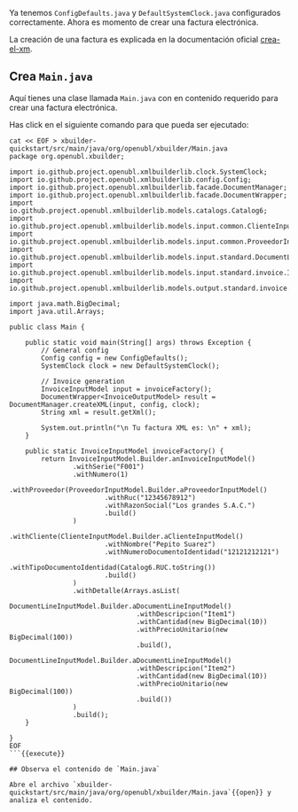 Ya tenemos `ConfigDefaults.java` y `DefaultSystemClock.java` configurados correctamente. Ahora es momento de crear una factura electrónica.

La creación de una factura es explicada en la documentación oficial [crea-el-xm](https://project-openubl.github.io/docs/xbuilder/create-xml#crea-el-xml).

## Crea `Main.java`

Aquí tienes una clase llamada `Main.java` con en contenido requerido para crear una factura electrónica.

Has click en el siguiente comando para que pueda ser ejecutado:

````shell
cat << EOF > xbuilder-quickstart/src/main/java/org/openubl/xbuilder/Main.java
package org.openubl.xbuilder;

import io.github.project.openubl.xmlbuilderlib.clock.SystemClock;
import io.github.project.openubl.xmlbuilderlib.config.Config;
import io.github.project.openubl.xmlbuilderlib.facade.DocumentManager;
import io.github.project.openubl.xmlbuilderlib.facade.DocumentWrapper;
import io.github.project.openubl.xmlbuilderlib.models.catalogs.Catalog6;
import io.github.project.openubl.xmlbuilderlib.models.input.common.ClienteInputModel;
import io.github.project.openubl.xmlbuilderlib.models.input.common.ProveedorInputModel;
import io.github.project.openubl.xmlbuilderlib.models.input.standard.DocumentLineInputModel;
import io.github.project.openubl.xmlbuilderlib.models.input.standard.invoice.InvoiceInputModel;
import io.github.project.openubl.xmlbuilderlib.models.output.standard.invoice.InvoiceOutputModel;

import java.math.BigDecimal;
import java.util.Arrays;

public class Main {

    public static void main(String[] args) throws Exception {
        // General config
        Config config = new ConfigDefaults();
        SystemClock clock = new DefaultSystemClock();

        // Invoice generation
        InvoiceInputModel input = invoiceFactory();
        DocumentWrapper<InvoiceOutputModel> result = DocumentManager.createXML(input, config, clock);
        String xml = result.getXml();

        System.out.println("\n Tu factura XML es: \n" + xml);
    }

    public static InvoiceInputModel invoiceFactory() {
        return InvoiceInputModel.Builder.anInvoiceInputModel()
                .withSerie("F001")
                .withNumero(1)
                .withProveedor(ProveedorInputModel.Builder.aProveedorInputModel()
                        .withRuc("12345678912")
                        .withRazonSocial("Los grandes S.A.C.")
                        .build()
                )
                .withCliente(ClienteInputModel.Builder.aClienteInputModel()
                        .withNombre("Pepito Suarez")
                        .withNumeroDocumentoIdentidad("12121212121")
                        .withTipoDocumentoIdentidad(Catalog6.RUC.toString())
                        .build()
                )
                .withDetalle(Arrays.asList(
                        DocumentLineInputModel.Builder.aDocumentLineInputModel()
                                .withDescripcion("Item1")
                                .withCantidad(new BigDecimal(10))
                                .withPrecioUnitario(new BigDecimal(100))
                                .build(),
                        DocumentLineInputModel.Builder.aDocumentLineInputModel()
                                .withDescripcion("Item2")
                                .withCantidad(new BigDecimal(10))
                                .withPrecioUnitario(new BigDecimal(100))
                                .build())
                )
                .build();
    }

}
EOF
```{{execute}}

## Observa el contenido de `Main.java`

Abre el archivo `xbuilder-quickstart/src/main/java/org/openubl/xbuilder/Main.java`{{open}} y analiza el contenido.
